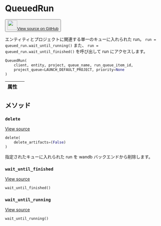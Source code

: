 # QueuedRun

<p><button style={{display: 'flex', alignItems: 'center', backgroundColor: 'white', border: '1px solid #ddd', padding: '10px', borderRadius: '6px', cursor: 'pointer', boxShadow: '0 2px 3px rgba(0,0,0,0.1)', transition: 'all 0.3s'}}><a href='https://www.github.com/wandb/wandb/tree/v0.17.3/wandb/apis/public/jobs.py#L215-L418' style={{fontSize: '1.2em', display: 'flex', alignItems: 'center'}}><img src='https://github.githubassets.com/images/modules/logos_page/GitHub-Mark.png' height='32px' width='32px' style={{marginRight: '10px'}}/>View source on GitHub</a></button></p>

エンティティとプロジェクトに関連する単一のキューに入れられた run。 `run = queued_run.wait_until_running()` また、 `run = queued_run.wait_until_finished()` を呼び出して run にアクセスします。

```python
QueuedRun(
    client, entity, project, queue_name, run_queue_item_id,
    project_queue=LAUNCH_DEFAULT_PROJECT, priority=None
)
```

| 属性 |  |
| :--- | :--- |

## メソッド

### `delete`

[View source](https://www.github.com/wandb/wandb/tree/v0.17.3/wandb/apis/public/jobs.py#L339-L388)

```python
delete(
    delete_artifacts=(False)
)
```

指定されたキューに入れられた run を wandb バックエンドから削除します。

### `wait_until_finished`

[View source](https://www.github.com/wandb/wandb/tree/v0.17.3/wandb/apis/public/jobs.py#L329-L337)

```python
wait_until_finished()
```

### `wait_until_running`

[View source](https://www.github.com/wandb/wandb/tree/v0.17.3/wandb/apis/public/jobs.py#L390-L415)

```python
wait_until_running()
```